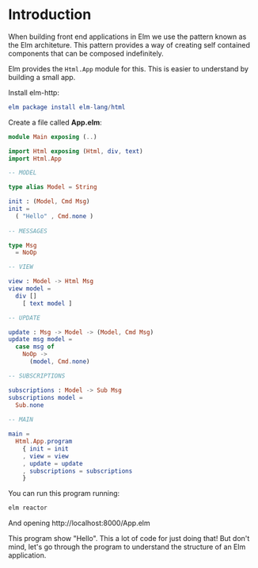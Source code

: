 # Introduction

When building front end applications in Elm we use the pattern known as the Elm architeture. This pattern provides a way of creating self contained components that can be composed indefinitely.

Elm provides the `Html.App` module for this. This is easier to understand by building a small app.

Install elm-http:

```elm
elm package install elm-lang/html
```

Create a file called __App.elm__:

```elm
module Main exposing (..)

import Html exposing (Html, div, text)
import Html.App

-- MODEL

type alias Model = String

init : (Model, Cmd Msg)
init =
  ( "Hello" , Cmd.none )
  
-- MESSAGES

type Msg
  = NoOp

-- VIEW

view : Model -> Html Msg
view model =
  div []
    [ text model ]

-- UPDATE

update : Msg -> Model -> (Model, Cmd Msg)
update msg model =
  case msg of
    NoOp ->
      (model, Cmd.none)

-- SUBSCRIPTIONS

subscriptions : Model -> Sub Msg
subscriptions model =
  Sub.none
  
-- MAIN

main =
  Html.App.program
    { init = init
    , view = view
    , update = update
    , subscriptions = subscriptions
    }
```

You can run this program running:

```bash
elm reactor
```

And opening http://localhost:8000/App.elm

This program show "Hello". This a lot of code for just doing that! But don't mind, let's go through the program to understand the structure of an Elm application.

